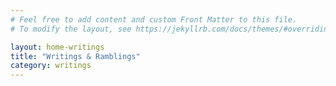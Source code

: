 ```yaml
---
# Feel free to add content and custom Front Matter to this file.
# To modify the layout, see https://jekyllrb.com/docs/themes/#overriding-theme-defaults

layout: home-writings
title: "Writings & Ramblings"
category: writings
---
```


